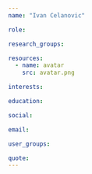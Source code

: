 ```yaml
---
name: "Ivan Celanovic"

role:

research_groups:

resources:
  - name: avatar
    src: avatar.png

interests:

education:

social:

email:

user_groups:

quote:
---
```

